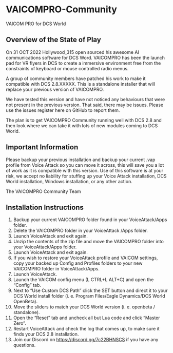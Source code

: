 # VAICOMPRO-Community
VAICOM PRO for DCS World

## Overview of the State of Play

On 31 OCT 2022 Hollywood_315 open sourced his awesome AI communications software for DCS Word. VAICOMPRO has been the launch pad for VR flyers in DCS to create a
immersive environment free from the constraints of keyboard or mouse controlled radio menus.

A group of community members have patched his work to make it compatible with DCS 2.8.XXXXX. This is a standalone installer that will replace your previous version of VAICOMPRO.

We have tested this version and have not noticed any behaviours that were not present in the previous version. That said, there may be issues. Please use the issues register here on GitHub to report them.

The plan is to get VAICOMPRO Community running well with DCS 2.8 and then look where we can take it with lots of new modules coming to DCS World.

## Important Information

Please backup your previous installation and backup your current .vap profile from Voice Attack so you can move it across, this will save you a lot of work as it is compatible with this version.
Use of this software is at your risk, we accept no liability for stuffing up your Voice Attack installation, DCS World installation, Windows installation, or any other action. 

The VAICOMPRO Community Team

## Installation Instructions

1. Backup your current VAICOMPRO folder found in your VoiceAttack/Apps folder.
2. Delete the VAICOMPRO folder in your VoiceAttack /Apps folder.
3. Launch VoiceAttack and exit again.
4. Unzip the contents of the zip file and move the VAICOMPRO folder into your
	VoiceAttack/Apps folder.
5. Launch VoiceAttack and exit again.
6. If you wish to restore your VoiceAttack profile and VAICOM settings, copy your backed
	up Config and Profiles folders to your new VAICOMPRO folder in VoiceAttack/Apps.
7. Launch VoiceAttack.
8. Launch the VAICOM config menu (L CTRL+L ALT+C) and open the “Config” tab.
9. Next to “Use Custom DCS Path” click the SET button and direct it to your DCS World
	install folder (i. e. Program Files/Eagle Dynamics/DCS World OpenBeta).
10. Move the sliders to match your DCS World version (i. e. openbeta / standalone).
11. Open the “Reset” tab and uncheck all but Lua code and click “Master Zero”.
12. Restart VoiceAttack and check the log that comes up, to make sure it finds your DCS 2.8
	installation.
13. Join our Discord on https://discord.gg/7c22BHNSCS if you have any questions.
